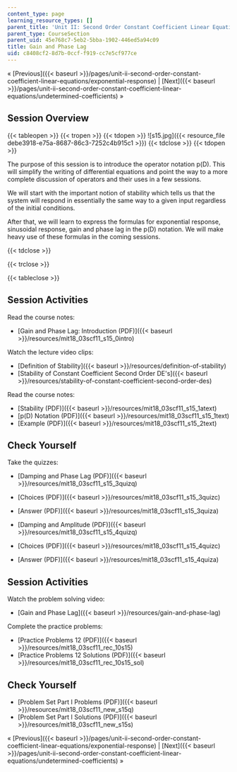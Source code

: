 ```yaml
---
content_type: page
learning_resource_types: []
parent_title: 'Unit II: Second Order Constant Coefficient Linear Equations'
parent_type: CourseSection
parent_uid: 45e768c7-5eb2-5bba-1902-446ed5a94c09
title: Gain and Phase Lag
uid: c8408cf2-8d7b-0ccf-f919-cc7e5cf977ce
---
```


« [Previous]({{< baseurl >}}/pages/unit-ii-second-order-constant-coefficient-linear-equations/exponential-response) | [Next]({{< baseurl >}}/pages/unit-ii-second-order-constant-coefficient-linear-equations/undetermined-coefficients) »

Session Overview
----------------

{{< tableopen >}}
{{< tropen >}}
{{< tdopen >}}
![s15.jpg]({{< resource_file debe3918-e75a-8687-86c3-7252c4b915c1 >}})
{{< tdclose >}}
{{< tdopen >}}


The purpose of this session is to introduce the operator notation p(D). This will simplify the writing of differential equations and point the way to a more complete discussion of operators and their uses in a few sessions.

We will start with the important notion of stability which tells us that the system will respond in essentially the same way to a given input regardless of the initial conditions.

After that, we will learn to express the formulas for exponential response, sinusoidal response, gain and phase lag in the p(D) notation. We will make heavy use of these formulas in the coming sessions.


{{< tdclose >}}

{{< trclose >}}

{{< tableclose >}}

Session Activities
------------------

Read the course notes:

*   [Gain and Phase Lag: Introduction (PDF)]({{< baseurl >}}/resources/mit18_03scf11_s15_0intro)

Watch the lecture video clips:

*   [Definition of Stability]({{< baseurl >}}/resources/definition-of-stability)
*   [Stability of Constant Coefficient Second Order DE's]({{< baseurl >}}/resources/stability-of-constant-coefficient-second-order-des)

Read the course notes:

*   [Stability (PDF)]({{< baseurl >}}/resources/mit18_03scf11_s15_1atext)
*   [p(D) Notation (PDF)]({{< baseurl >}}/resources/mit18_03scf11_s15_1text)
*   [Example (PDF)]({{< baseurl >}}/resources/mit18_03scf11_s15_2text)

Check Yourself
--------------

Take the quizzes:

*   [Damping and Phase Lag (PDF)]({{< baseurl >}}/resources/mit18_03scf11_s15_3quizq)
*   [Choices (PDF)]({{< baseurl >}}/resources/mit18_03scf11_s15_3quizc)
*   [Answer (PDF)]({{< baseurl >}}/resources/mit18_03scf11_s15_3quiza)
  
*   [Damping and Amplitude (PDF)]({{< baseurl >}}/resources/mit18_03scf11_s15_4quizq)
*   [Choices (PDF)]({{< baseurl >}}/resources/mit18_03scf11_s15_4quizc)
*   [Answer (PDF)]({{< baseurl >}}/resources/mit18_03scf11_s15_4quiza)

Session Activities
------------------

Watch the problem solving video:

*   [Gain and Phase Lag]({{< baseurl >}}/resources/gain-and-phase-lag)

Complete the practice problems:

*   [Practice Problems 12 (PDF)]({{< baseurl >}}/resources/mit18_03scf11_rec_10s15)
*   [Practice Problems 12 Solutions (PDF)]({{< baseurl >}}/resources/mit18_03scf11_rec_10s15_sol)

Check Yourself
--------------

*   [Problem Set Part I Problems (PDF)]({{< baseurl >}}/resources/mit18_03scf11_new_s15q)
*   [Problem Set Part I Solutions (PDF)]({{< baseurl >}}/resources/mit18_03scf11_new_s15s)

« [Previous]({{< baseurl >}}/pages/unit-ii-second-order-constant-coefficient-linear-equations/exponential-response) | [Next]({{< baseurl >}}/pages/unit-ii-second-order-constant-coefficient-linear-equations/undetermined-coefficients) »